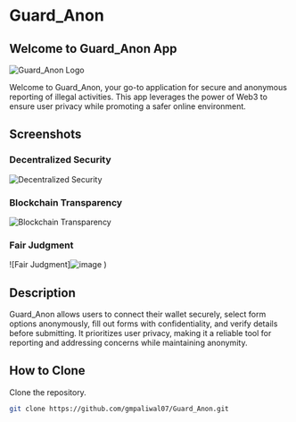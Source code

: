# Guard_Anon

## Welcome to Guard_Anon App 

![Guard_Anon Logo](https://github.com/gmpaliwal07/Guard_Anon/assets/120269927/f4abd62d-667a-44e3-b98a-7e840bb5c3fe)

Welcome to Guard_Anon, your go-to application for secure and anonymous reporting of illegal activities. This app leverages the power of Web3 to ensure user privacy while promoting a safer online environment.

## Screenshots

### Decentralized Security
![Decentralized Security](![image](https://github.com/gmpaliwal07/Guard_Anon/assets/120269927/ba4c6227-ba00-4383-9160-78cabea86dc8)
)

### Blockchain Transparency
![Blockchain Transparency](![image](https://github.com/gmpaliwal07/Guard_Anon/assets/120269927/09303eb6-89b2-45a4-ac7f-335c7e7b0b7e)
)

### Fair Judgment
![Fair Judgment]![image](https://github.com/gmpaliwal07/Guard_Anon/assets/120269927/d86b13bf-3fcd-4bf0-b277-7e23989b4431)
)

## Description

Guard_Anon allows users to connect their wallet securely, select form options anonymously, fill out forms with confidentiality, and verify details before submitting. It prioritizes user privacy, making it a reliable tool for reporting and addressing concerns while maintaining anonymity.

## How to Clone
 Clone the repository.
   ```bash
   git clone https://github.com/gmpaliwal07/Guard_Anon.git
